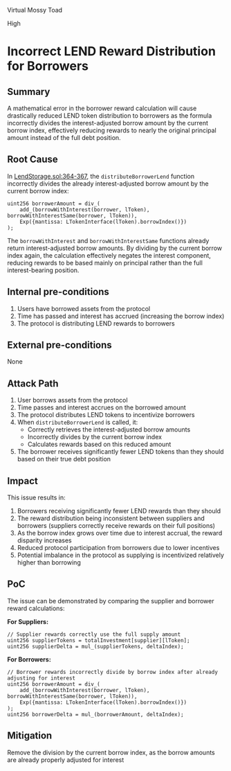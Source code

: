 Virtual Mossy Toad

High

# Incorrect LEND Reward Distribution for Borrowers

## Summary
A mathematical error in the borrower reward calculation will cause drastically reduced LEND token distribution to borrowers as the formula incorrectly divides the interest-adjusted borrow amount by the current borrow index, effectively reducing rewards to nearly the original principal amount instead of the full debt position.

## Root Cause
In [LendStorage.sol:364-367](https://github.com/sherlock-audit/2025-05-lend-audit-contest-Sparrow-23/blob/main/Lend-V2/src/LayerZero/LendStorage.sol#L364-L367), the `distributeBorrowerLend` function incorrectly divides the already interest-adjusted borrow amount by the current borrow index:

```solidity
uint256 borrowerAmount = div_(
    add_(borrowWithInterest(borrower, lToken), borrowWithInterestSame(borrower, lToken)),
    Exp({mantissa: LTokenInterface(lToken).borrowIndex()})
);
```

The `borrowWithInterest` and `borrowWithInterestSame` functions already return interest-adjusted borrow amounts. By dividing by the current borrow index again, the calculation effectively negates the interest component, reducing rewards to be based mainly on principal rather than the full interest-bearing position.

## Internal pre-conditions
1. Users have borrowed assets from the protocol 
2. Time has passed and interest has accrued (increasing the borrow index)
3. The protocol is distributing LEND rewards to borrowers

## External pre-conditions
None

## Attack Path
1. User borrows assets from the protocol
2. Time passes and interest accrues on the borrowed amount
3. The protocol distributes LEND tokens to incentivize borrowers
4. When `distributeBorrowerLend` is called, it:
   - Correctly retrieves the interest-adjusted borrow amounts
   - Incorrectly divides by the current borrow index
   - Calculates rewards based on this reduced amount
5. The borrower receives significantly fewer LEND tokens than they should based on their true debt position

## Impact
This issue results in:

1. Borrowers receiving significantly fewer LEND rewards than they should
2. The reward distribution being inconsistent between suppliers and borrowers (suppliers correctly receive rewards on their full positions)
3. As the borrow index grows over time due to interest accrual, the reward disparity increases
4. Reduced protocol participation from borrowers due to lower incentives
5. Potential imbalance in the protocol as supplying is incentivized relatively higher than borrowing

## PoC
The issue can be demonstrated by comparing the supplier and borrower reward calculations:

**For Suppliers:**
```solidity
// Supplier rewards correctly use the full supply amount
uint256 supplierTokens = totalInvestment[supplier][lToken];
uint256 supplierDelta = mul_(supplierTokens, deltaIndex);
```

**For Borrowers:**
```solidity
// Borrower rewards incorrectly divide by borrow index after already adjusting for interest
uint256 borrowerAmount = div_(
    add_(borrowWithInterest(borrower, lToken), borrowWithInterestSame(borrower, lToken)),
    Exp({mantissa: LTokenInterface(lToken).borrowIndex()})
);
uint256 borrowerDelta = mul_(borrowerAmount, deltaIndex);
```

## Mitigation
Remove the division by the current borrow index, as the borrow amounts are already properly adjusted for interest